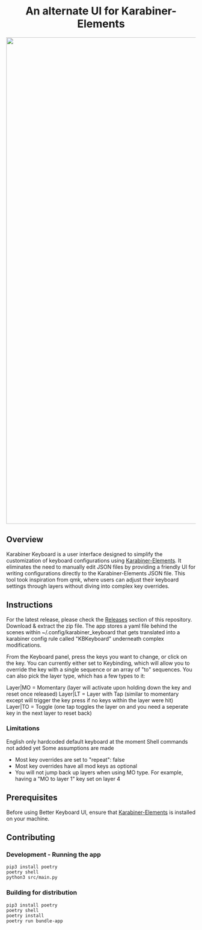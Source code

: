 <h1 align="center">An alternate UI for Karabiner-Elements</h1>

<p align="center">
<img width="1295" alt="app-screenshot" src="https://github.com/user-attachments/assets/7838564a-f1f9-4229-be51-3ceda3b2dff8">
</p>

## Overview
Karabiner Keyboard is a user interface designed to simplify the customization of keyboard configurations using [Karabiner-Elements](https://github.com/pqrs-org/Karabiner-Elements). It eliminates the need to manually edit JSON files by providing a friendly UI for writing configurations directly to the Karabiner-Elements JSON file. This tool took inspiration from qmk, where users can adjust their keyboard settings through layers without diving into complex key overrides.

## Instructions
For the latest release, please check the [Releases](https://github.com/bilbofroggins/KarabinerKeyboard/releases) section of this repository. Download & extract the zip file. The app stores a yaml file behind the scenes within ~/.config/karabiner_keyboard that gets translated into a karabiner config rule called "KBKeyboard" underneath complex modifications.

From the Keyboard panel, press the keys you want to change, or click on the key. You can currently either set to Keybinding, which will allow you to override the key with a single sequence or an array of "to" sequences. You can also pick the layer type, which has a few types to it:

Layer|MO = Momentary (layer will activate upon holding down the key and reset once released)
Layer|LT = Layer with Tap (similar to momentary except will trigger the key press if no keys within the layer were hit)
Layer|TO = Toggle (one tap toggles the layer on and you need a seperate key in the next layer to reset back)

### Limitations
English only hardcoded default keyboard at the moment
Shell commands not added yet
Some assumptions are made
* Most key overrides are set to "repeat": false
* Most key overrides have all mod keys as optional
* You will not jump back up layers when using MO type. For example, having a "MO to layer 1" key set on layer 4

## Prerequisites
Before using Better Keyboard UI, ensure that [Karabiner-Elements](https://github.com/pqrs-org/Karabiner-Elements) is installed on your machine.

## Contributing

### Development - Running the app
```
pip3 install poetry
poetry shell
python3 src/main.py
```

### Building for distribution
```
pip3 install poetry
poetry shell
poetry install
poetry run bundle-app
```
